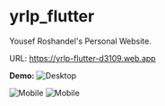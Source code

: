 # yrlp_flutter

Yousef Roshandel's Personal Website.

URL: https://yrlp-flutter-d3109.web.app



**Demo:**
![Desktop](https://s16.picofile.com/file/8422233426/SS1_Desktop.png "Desktop")

![Mobile](https://s17.picofile.com/file/8422233476/SS1_Mobile.png "Mobile") ![Mobile](https://s17.picofile.com/file/8422233768/SS2_Mobile.png "Mobile")

